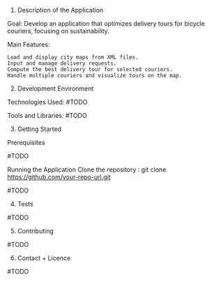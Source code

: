 1. Description of the Application

Goal: Develop an application that optimizes delivery tours for bicycle couriers, focusing on sustainability.

Main Features:
  
    Load and display city maps from XML files.
    Input and manage delivery requests.
    Compute the best delivery tour for selected couriers.
    Handle multiple couriers and visualize tours on the map.

2. Development Environment

Technologies Used:
#TODO

Tools and Libraries:
#TODO

3. Getting Started

Prerequisites

#TODO

Running the Application
Clone the repository : git clone https://github.com/your-repo-url.git

#TODO

4. Tests

#TODO

5. Contributing

#TODO

6. Contact + Licence

#TODO
